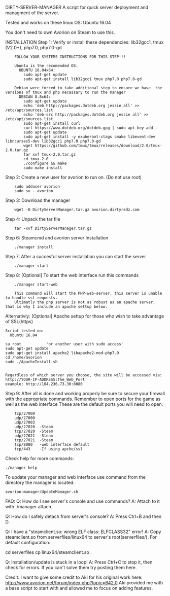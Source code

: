 DIRTY-SERVER-MANAGER
A script for quick server deployment and managment of the server.

Tested and works on these linux OS:
Ubuntu 16.04


You don't need to own Avorion on Steam to use this.

INSTALLATION
Step 1: Verify or install these dependencies:
         lib32gcc1, tmux (V2.0+), php7.0, php7.0-gd

        FOLLOW YOUR SYSTEMS INSTRUCTIONS FOR THIS STEP!!!

        Ubuntu is the recomended OS:
          UBUNTU 16.04x64:
            sudo apt-get update
            sudo apt-get install lib32gcc1 tmux php7.0 php7.0-gd

        Debian were forced to take additional step to ensure we have  the versions of tmux and php necassary to run the manager
          DEBIAN 8.8x64:
            sudo apt-get update
            echo 'deb http://packages.dotdeb.org jessie all' >> /etc/apt/sources.list
            echo 'deb-src http://packages.dotdeb.org jessie all' >> /etc/apt/sources.list
            sudo apt-get install curl
            curl https://www.dotdeb.org/dotdeb.gpg | sudo apt-key add -
            sudo apt-get update
            sudo apt-get install -y exuberant-ctags cmake libevent-dev libncurses5-dev lib32gcc1 php7.0 php7.0-gd
            wget https://github.com/tmux/tmux/releases/download/2.0/tmux-2.0.tar.gz
            tar xvf tmux-2.0.tar.gz
            cd tmux-2.0
            ./configure && make
            sudo make install

Step 2: Create a new user for avorion to run on. (Do not use root)

        sudo adduser avorion
        sudo su - avorion

Step 3: Download the manager

        wget -O DirtyServerManager.tar.gz avorion.dirtyredz.com

Step 4: Unpack the tar file

        tar -xvf DirtyServerManager.tar.gz

Step 6: Steamcmd and avorion server Installation

        ./manager install

Step 7: After a succesful server installation you can start the server

        ./manager start

Step 8: [Optional] To start the web interface run this commands

        ./manager start-web

        This command will start the PHP-web-server, this server is unable to handle ssl requests.
        Ultimatly the php server is not as robust as an apache server, that is why I include an apache settup below.

Alternativly: [Optional] Apache settup for those who wish to take advantage of SSL(https)

    Script tested on:
      Ubuntu 16.04

    su root           'or another user with sudo access'
    sudo apt-get update
    sudo apt-get install apache2 libapache2-mod-php7.0
    cd /home/avorion
    sudo ./ApacheInstall.sh


    Regardless of which server you choose, the site will be accessed via:
    http://YOUR-IP-ADDRESS:The_Web_Port
    example: http://104.236.73.30:8080


Step 9: After all is done and working properly be sure to secure your firewall with the appropriate commands. Remember to open ports for the game as well as the web interface
        These are the default ports you will need to open:

        tcp/27000
        udp/27000
        udp/27003
        udp/27020  -Steam
        tcp/27020  -Steam
        udp/27021  -Steam
        tcp/27021  -Steam
        tcp/8080   -web interface default
        tcp/443    -If using apche/ssl




Check help for more commands:

    ./manager help

To update your manager and web interface use command from the directory the manager is located:

    avorion-manager/UpdateManager.sh



FAQ:
Q: How do I see server's console and use commands?
A: Attach to it with ./manager attach.

Q: How do I safely detach from server's console?
A: Press Ctrl+B and then D.

Q: I have a "steamclient.so: wrong ELF class: ELFCLASS32" error!
A: Copy steamclient.so from serverfiles/linux64 to server's root(serverfiles/). For default configuration:

cd serverfiles
cp linux64/steamclient.so .

Q: Installation/update is stuck in a loop!
A: Press Ctrl+C to stop it, then check for errors. If you can't solve them try posting them here.


Credit:
I want to give some credit to Aki
for his original work here: http://www.avorion.net/forum/index.php?topic=642.0
Aki provided me with a base script to start with and allowed me to focus on adding features.
